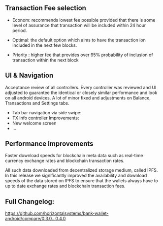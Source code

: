## Transaction Fee selection

- Econom: recommends lowest fee possible provided that there is some level of assurance that transaction will be included within 24 hour period.

- Optimal: the default option which aims to have the transaction ion included in the next few blocks.

- Priority : higher fee that provides over 95% probability of inclusion of transaction within the next block

## UI & Navigation

Acceptance review of all controllers. Every controller was reviewed and UI adjusted to guarantee the identical or closely similar performance and look on all android devices. A lot of minor fixed and adjustments on Balance, Transactions and Settings tabs.

- Tab bar navigation via side swipe:
- TX info controller Improvements:
- New welcome screen
- ...

## Performance Improvements

Faster download speeds for blockchain meta data such as real-time currency exchange rates and blockchain transaction rates.

All such data downloaded from decentralized storage medium, called IPFS. In this release we significantly improved the availability and download speeds of the data stored on IPFS to ensure that the wallets always have to up to date exchange rates and blockchain transaction fees.

## Full Changelog:

https://github.com/horizontalsystems/bank-wallet-android/compare/0.3.0...0.4.0
